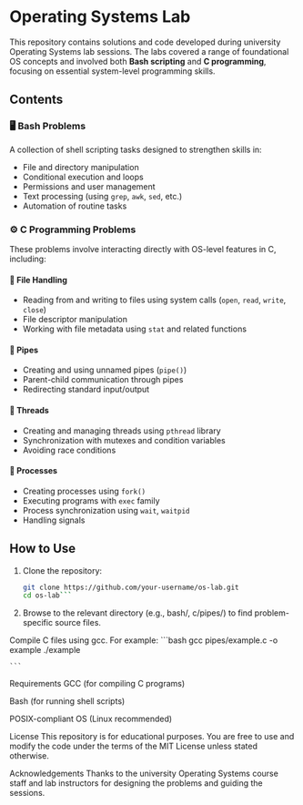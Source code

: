 # Operating Systems Lab

This repository contains solutions and code developed during university Operating Systems lab sessions. The labs covered a range of foundational OS concepts and involved both **Bash scripting** and **C programming**, focusing on essential system-level programming skills.

## Contents

### 🖥️ Bash Problems
A collection of shell scripting tasks designed to strengthen skills in:

- File and directory manipulation
- Conditional execution and loops
- Permissions and user management
- Text processing (using `grep`, `awk`, `sed`, etc.)
- Automation of routine tasks

### ⚙️ C Programming Problems
These problems involve interacting directly with OS-level features in C, including:

#### 📁 File Handling
- Reading from and writing to files using system calls (`open`, `read`, `write`, `close`)
- File descriptor manipulation
- Working with file metadata using `stat` and related functions

#### 🔗 Pipes
- Creating and using unnamed pipes (`pipe()`)
- Parent-child communication through pipes
- Redirecting standard input/output

#### 🧵 Threads
- Creating and managing threads using `pthread` library
- Synchronization with mutexes and condition variables
- Avoiding race conditions

#### 👥 Processes
- Creating processes using `fork()`
- Executing programs with `exec` family
- Process synchronization using `wait`, `waitpid`
- Handling signals


## How to Use

1. Clone the repository:
   ```bash
   git clone https://github.com/your-username/os-lab.git
   cd os-lab```
2. Browse to the relevant directory (e.g., bash/, c/pipes/) to find problem-specific source files.

Compile C files using gcc. For example:
    ```bash
    gcc pipes/example.c -o example
    ./example

    ```

Requirements
GCC (for compiling C programs)

Bash (for running shell scripts)

POSIX-compliant OS (Linux recommended)

License
This repository is for educational purposes. You are free to use and modify the code under the terms of the MIT License unless stated otherwise.

Acknowledgements
Thanks to the university Operating Systems course staff and lab instructors for designing the problems and guiding the sessions.


